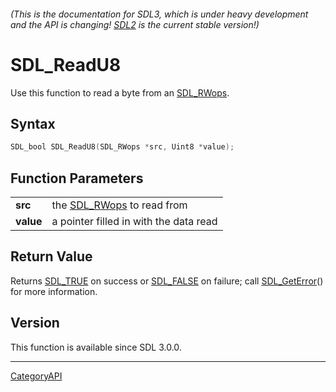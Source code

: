 ###### (This is the documentation for SDL3, which is under heavy development and the API is changing! [SDL2](https://wiki.libsdl.org/SDL2/) is the current stable version!)
# SDL_ReadU8

Use this function to read a byte from an [SDL_RWops](SDL_RWops).

## Syntax

```c
SDL_bool SDL_ReadU8(SDL_RWops *src, Uint8 *value);

```

## Function Parameters

|               |                                         |
| ------------- | --------------------------------------- |
| **src**       | the [SDL_RWops](SDL_RWops) to read from |
| **value**     | a pointer filled in with the data read  |

## Return Value

Returns [SDL_TRUE](SDL_TRUE) on success or [SDL_FALSE](SDL_FALSE) on
failure; call [SDL_GetError](SDL_GetError)() for more information.

## Version

This function is available since SDL 3.0.0.

----
[CategoryAPI](CategoryAPI)

